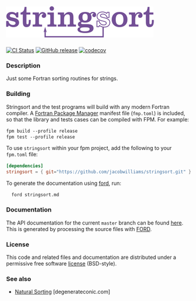 ![stringsort](media/logo.png)
============

[![CI Status](https://github.com/jacobwilliams/stringsort/actions/workflows/CI.yml/badge.svg)](https://github.com/jacobwilliams/stringsort/actions)
[![GitHub release](https://img.shields.io/github/release/jacobwilliams/stringsort.svg?style=plastic)](https://github.com/jacobwilliams/stringsort/releases/latest)
[![codecov](https://codecov.io/gh/jacobwilliams/stringsort/branch/master/graph/badge.svg?token=43HK33CSMY)](https://codecov.io/gh/jacobwilliams/stringsort)

### Description

Just some Fortran sorting routines for strings.

### Building

Stringsort and the test programs will build with any modern Fortran compiler. A [Fortran Package Manager](https://github.com/fortran-lang/fpm) manifest file (`fmp.toml`) is included, so that the library and tests cases can be compiled with FPM. For example:

```
fpm build --profile release
fpm test --profile release
```

To use `stringsort` within your fpm project, add the following to your `fpm.toml` file:
```toml
[dependencies]
stringsort = { git="https://github.com/jacobwilliams/stringsort.git" }
```

To generate the documentation using [ford](https://github.com/Fortran-FOSS-Programmers/ford), run:

```
  ford stringsort.md
```

### Documentation

The API documentation for the current ```master``` branch can be found [here](https://jacobwilliams.github.io/stringsort/).  This is generated by processing the source files with [FORD](https://github.com/Fortran-FOSS-Programmers/ford).

### License

This code and related files and documentation are distributed under a permissive free software [license](https://github.com/jacobwilliams/stringsort/blob/master/LICENSE) (BSD-style).

### See also

  * [Natural Sorting](https://degenerateconic.com/natural-sorting.html) [degenerateconic.com]
